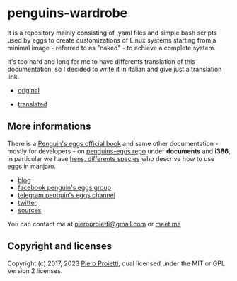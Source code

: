 # penguins-wardrobe

It is a repository mainly consisting of .yaml files and simple bash scripts used by eggs to create customizations of Linux systems starting from a minimal image - referred to as "naked" - to achieve a complete system.

It's too hard and long for me to have differents translation of this documentation, so I decided to write it in italian and give just a translation link.

* [original](https://github.com/pieroproietti/penguins-wardrobe/tree/main/DOCUMENTATION#penguins-wardrobe)

* [translated](https://github-com.translate.goog/pieroproietti/penguins-wardrobe/tree/main/DOCUMENTATION?_x_tr_sl=it&_x_tr_tl=en&_x_tr_hl=it&_x_tr_pto=wapp)

## More informations
There is a [Penguin's eggs official book](https://penguins-eggs.net/book/) and same other documentation - mostly for developers - on [penguins-eggs repo](https://github.com/pieroproietti/penguins-eggs) under **documents** and **i386**, in particular we have [hens, differents species](https://github.com/pieroproietti/penguins-eggs/blob/master/documents/hens-different-species.md) who descrive how to use eggs in manjaro.

* [blog](https://penguins-eggs.net)    
* [facebook penguin's eggs group](https://www.facebook.com/groups/128861437762355/)
* [telegram penguin's eggs channel](https://t.me/penguins_eggs) 
* [twitter](https://twitter.com/pieroproietti)
* [sources](https://github.com/pieroproietti/penguins-krill)

You can contact me at pieroproietti@gmail.com or [meet me](https://meet.jit.si/PenguinsEggsMeeting)

## Copyright and licenses
Copyright (c) 2017, 2023 [Piero Proietti](https://penguins-eggs.net/about-me.html), dual licensed under the MIT or GPL Version 2 licenses.

